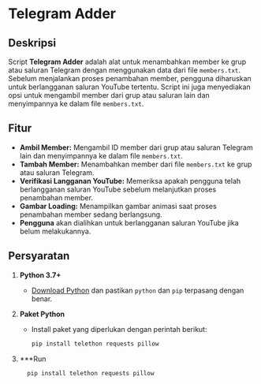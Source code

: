 # Telegram Adder

## Deskripsi

Script **Telegram Adder** adalah alat untuk menambahkan member ke grup atau saluran Telegram dengan menggunakan data dari file `members.txt`. Sebelum menjalankan proses penambahan member, pengguna diharuskan untuk berlangganan saluran YouTube tertentu. Script ini juga menyediakan opsi untuk mengambil member dari grup atau saluran lain dan menyimpannya ke dalam file `members.txt`.

## Fitur

- **Ambil Member:** Mengambil ID member dari grup atau saluran Telegram lain dan menyimpannya ke dalam file `members.txt`.
- **Tambah Member:** Menambahkan member dari file `members.txt` ke grup atau saluran Telegram.
- **Verifikasi Langganan YouTube:** Memeriksa apakah pengguna telah berlangganan saluran YouTube sebelum melanjutkan proses penambahan member.
- **Gambar Loading:** Menampilkan gambar animasi saat proses penambahan member sedang berlangsung.
- **Pengguna** akan dialihkan untuk berlangganan saluran YouTube jika belum melakukannya.

## Persyaratan

1. **Python 3.7+**
   - [Download Python](https://www.python.org/downloads/) dan pastikan `python` dan `pip` terpasang dengan benar.

2. **Paket Python**
   - Install paket yang diperlukan dengan perintah berikut:
     ```bash
     pip install telethon requests pillow
     ```
3. ***Run
   ```bash
     pip install telethon requests pillow
     ```

